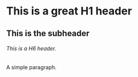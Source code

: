 # This is a great H1 header
## This is the subheader
###### This is a H6 header.
A simple paragraph.
